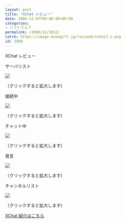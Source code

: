 ```yaml
---
layout: post
title: "XChat レビュー"
date: 2006-12-07T09:00:00+09:00
categories:
- ソフトウェア
permalink: /2006/12/3012/
catch: https://image.moongift.jp/review4/xchat3.s.png
id: 2998
---
```

XChat レビュー  
<!--more-->

サーバリスト

  

[![](https://image.moongift.jp/review4/xchat1.s.png)](https://image.moongift.jp/review4/xchat1.png)  
  
（クリックすると拡大します)

  

接続中

  

[![](https://image.moongift.jp/review4/xchat2.s.png)](https://image.moongift.jp/review4/xchat2.png)  
  
（クリックすると拡大します)

  

チャット中

  

[![](https://image.moongift.jp/review4/xchat3.s.png)](https://image.moongift.jp/review4/xchat3.png)  
  
（クリックすると拡大します)

  

発言

  

[![](https://image.moongift.jp/review4/xchat4.s.png)](https://image.moongift.jp/review4/xchat4.png)  
  
（クリックすると拡大します)

  

チャンネルリスト

  

[![](https://image.moongift.jp/review4/xchat6.s.png)](https://image.moongift.jp/review4/xchat6.png)  
  
（クリックすると拡大します)

  

[XChat 紹介はこちら](http://oss.moongift.jp/intro/i-3008.html)

